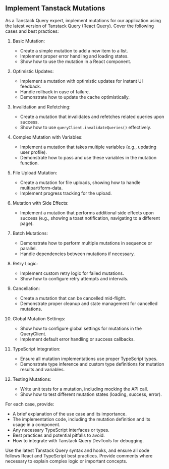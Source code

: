 ## Implement Tanstack Mutations

As a Tanstack Query expert, implement mutations for our application using the latest version of Tanstack Query (React Query). Cover the following cases and best practices:

1. Basic Mutation:
   - Create a simple mutation to add a new item to a list.
   - Implement proper error handling and loading states.
   - Show how to use the mutation in a React component.

2. Optimistic Updates:
   - Implement a mutation with optimistic updates for instant UI feedback.
   - Handle rollback in case of failure.
   - Demonstrate how to update the cache optimistically.

3. Invalidation and Refetching:
   - Create a mutation that invalidates and refetches related queries upon success.
   - Show how to use `queryClient.invalidateQueries()` effectively.

4. Complex Mutation with Variables:
   - Implement a mutation that takes multiple variables (e.g., updating user profile).
   - Demonstrate how to pass and use these variables in the mutation function.

5. File Upload Mutation:
   - Create a mutation for file uploads, showing how to handle multipart/form-data.
   - Implement progress tracking for the upload.

6. Mutation with Side Effects:
   - Implement a mutation that performs additional side effects upon success (e.g., showing a toast notification, navigating to a different page).

7. Batch Mutations:
   - Demonstrate how to perform multiple mutations in sequence or parallel.
   - Handle dependencies between mutations if necessary.

8. Retry Logic:
   - Implement custom retry logic for failed mutations.
   - Show how to configure retry attempts and intervals.

9. Cancellation:
   - Create a mutation that can be cancelled mid-flight.
   - Demonstrate proper cleanup and state management for cancelled mutations.

10. Global Mutation Settings:
    - Show how to configure global settings for mutations in the QueryClient.
    - Implement default error handling or success callbacks.

11. TypeScript Integration:
    - Ensure all mutation implementations use proper TypeScript types.
    - Demonstrate type inference and custom type definitions for mutation results and variables.

12. Testing Mutations:
    - Write unit tests for a mutation, including mocking the API call.
    - Show how to test different mutation states (loading, success, error).

For each case, provide:
- A brief explanation of the use case and its importance.
- The implementation code, including the mutation definition and its usage in a component.
- Any necessary TypeScript interfaces or types.
- Best practices and potential pitfalls to avoid.
- How to integrate with Tanstack Query DevTools for debugging.

Use the latest Tanstack Query syntax and hooks, and ensure all code follows React and TypeScript best practices. Provide comments where necessary to explain complex logic or important concepts.